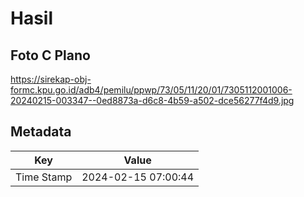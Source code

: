 # Hasil

## Foto C Plano

https://sirekap-obj-formc.kpu.go.id/adb4/pemilu/ppwp/73/05/11/20/01/7305112001006-20240215-003347--0ed8873a-d6c8-4b59-a502-dce56277f4d9.jpg


## Metadata

| Key        | Value               |
| ---------- | ------------------- |
| Time Stamp | 2024-02-15 07:00:44 |



